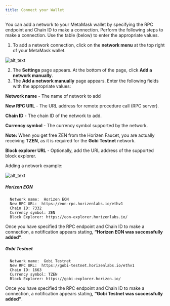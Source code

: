 ```yaml
---
title: Connect your Wallet
---
```



You can add a network to your MetaMask wallet by specifying the RPC endpoint and Chain ID to make a connection. Perform the following steps to make a connection.  Use the table (below) to enter the appropriate values.



1. To add a network connection, click on the **network menu** at the top right of your MetaMask wallet.

        

![alt_text](/img/docs/get-started/metamask-networks-dd.png)



2. The **Settings** page appears. At the bottom of the page, click **Add a network manually**.
3. The **Add a network manually** page appears. Enter the following fields with the appropriate values:

  **Network name** - The name of network to add

  **New RPC URL** - The URL address for remote procedure call (RPC server).

  **Chain ID** - The chain ID of the network to add.

  **Currency  symbol** - The currency symbol supported by the network. 

  **Note:** When you get free ZEN from the Horizen Faucet, you are actually receiving **TZEN**, as it is required for the **Gobi Testnet** network.

  **Block explorer URL** - Optionally, add the URL address of the supported block explorer.


Adding a network example:



![alt_text](/img/docs/get-started/metamask-add-network2.png)

##### Horizen EON

      Network name:  Horizen EON
      New RPC URL:  https://eon-rpc.horizenlabs.io/ethv1
      Chain ID: 7332
      Currency symbol: ZEN
      Block Explorer: https://eon-explorer.horizenlabs.io/

Once you have specified the RPC endpoint and Chain ID to make a connection, a notification appears stating, **“Horizen EON was successfully added”**.

##### Gobi Testnet

      Network name:  Gobi Testnet
      New RPC URL:  https://gobi-testnet.horizenlabs.io/ethv1
      Chain ID: 1663 
      Currency symbol: TZEN
      Block Explorer: https://gobi-explorer.horizen.io/

Once you have specified the RPC endpoint and Chain ID to make a connection, a notification appears stating, **“Gobi Testnet was successfully added”**.



